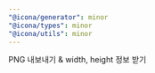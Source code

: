 ```yaml
---
"@icona/generator": minor
"@icona/types": minor
"@icona/utils": minor
---
```


PNG 내보내기 & width, height 정보 받기
